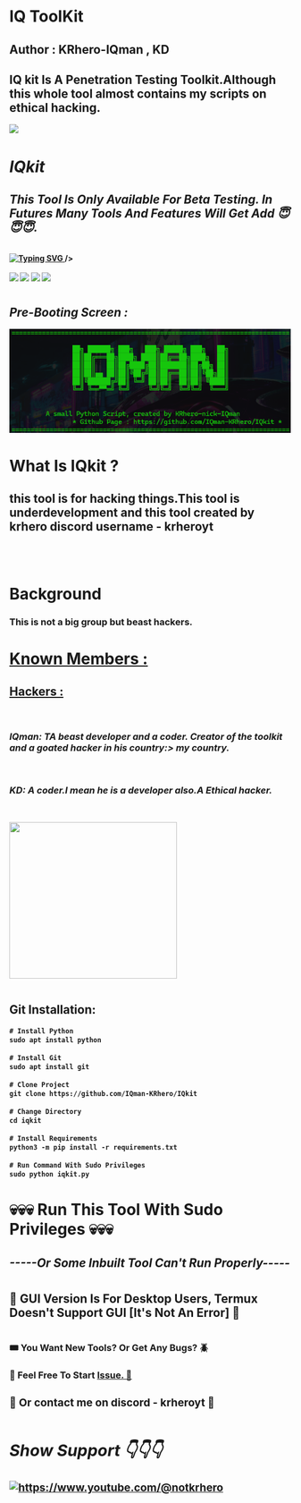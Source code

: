 <h1><b>IQ ToolKit</h1><b>
<h2><b>Author :</b> KRhero-IQman , KD</h2>
<h2>IQ kit Is A Penetration Testing Toolkit.Although this whole tool almost contains my scripts on ethical hacking. </h2>
<img src='https://static.wikia.nocookie.net/villains/images/f/f4/Fsociety.jpg/revision/latest/scale-to-width-down/185?cb=20180102213220'>

#
<h1><b><i> IQkit </i></b></h1>
<h2><i><b> This Tool Is Only Available For Beta Testing. In Futures Many Tools And Features Will Get Add 😇😇😇. </i></b></h2><br>
<a href="https://git.io/typing-svg"><img src="https://readme-typing-svg.demolab.com?font=Fira+Code&pause=1000&color=03F700&background=000000&center=true&vCenter=true&width=435&lines=All+In+One+Pentesting+Toolkit;A+Toolkit+Made+By+Hacker+For+Hackers;IQman+-+KRhero+-+KD" alt="Typing SVG"</a> </a> /></a><br></br>
<img src="https://img.shields.io/badge/Python 3.11- red"> <img src="https://img.shields.io/badge/Fsociety-orange"> <img src="https://img.shields.io/badge/Download-Now-green"> <img src="https://img.shields.io/badge/Licence-GPL 3.0-yellowgreen">

#
<h2><b><i>Pre-Booting Screen :</h2></b></i>

![Alt text](screenshots/name.png)
#
#
<h1><b>What Is IQkit ?</h1></b>
<h2>this tool is for hacking things.This tool is underdevelopment and this tool created by krhero discord username - krheroyt </h2><br>
<img src=""><br>

#
<h1><b>Background</b></h1>
<h3>This is not a big group but beast hackers. </h3>

#
<h1><b><u>Known Members :</u></b></h1>
<h2><b><u>Hackers :</h2></b></u><br>
<h3><i><b>IQman:</b> TA beast developer and a coder. Creator of the toolkit and a goated hacker in his country:> my country.</h3></i><br>
<h3><i><b>KD:</b> A coder.I mean he is a developer also.A Ethical hacker.</h3></i></h3></i><br>

<img src='' height='280px' width='300px'><br>


#
<h2><b>Git Installation: </h2></b>

``` 
# Install Python
sudo apt install python

# Install Git 
sudo apt install git

# Clone Project
git clone https://github.com/IQman-KRhero/IQkit

# Change Directory
cd iqkit

# Install Requirements
python3 -m pip install -r requirements.txt

# Run Command With Sudo Privileges
sudo python iqkit.py

```

#
<h1><b>💀💀💀 Run This Tool With Sudo Privileges 💀💀💀</h1></b>
<h2><b><i>-----Or Some Inbuilt Tool Can't Run Properly-----</i></b></h2>

# 
<h2><b>🔴 GUI Version Is For Desktop Users, Termux Doesn't Support GUI [It's Not An Error] 🔴</h2></b>

#
<h3><b>🎟️ You Want New Tools? Or Get Any Bugs? 🪲 </h3></b>
<h3><b>🎫 Feel Free To Start <a href='https://github.com/IQman-KRhero/IQkit/issues'>Issue. 🎫</a>
<h3><b>🎫 Or contact me on discord - krheroyt 🎫</a>

#
<h2><b><i> Show Support 👇👇👇</b></i> </h2>
<a href="https://www.youtube.com/@notkrhero"> <img align="center" src="https://th.bing.com/th/id/OIP.1hX8tUyNC8XTZ8u6BLuGEAHaHa?w=171&h=180&c=7&r=0&o=5&pid=1.7" height="50" width="210" alt="https://www.youtube.com/@notkrhero" /></a><br><br>

